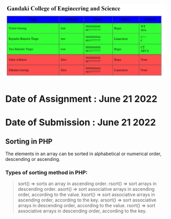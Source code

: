 
![screenshot](https://github.com/dikshangurung/wt-lab-assignment/blob/main/assignment/assignment8/Screenshot%202022-06-21%20205029.png)
# Date of Assignment : June 21 2022
# Date of Submission : June 21 2022

## Sorting in PHP
The elements in an array can be sorted in alphabetical or numerical order, descending or ascending.
### Types of sorting method in PHP:
> sort() => sorts an array in ascending order.
> rsort() => sort arrays in descending order.
> asort() => sort associative arrays in ascending order, according to the value.
> ksort() => sort associative arrays in ascending order, according to the key.
> arsort() => sort associative arrays in descending order, according to the value.
> rsort() => sort associative arrays in descending order, according to the key.

